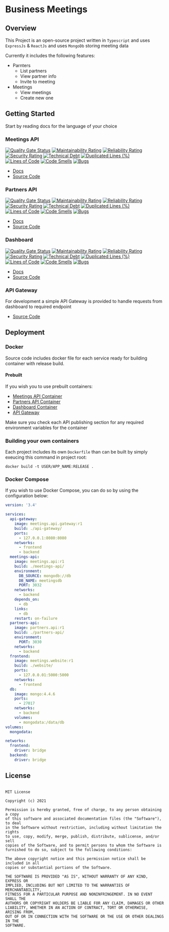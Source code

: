 # Business Meetings

## Overview

This Project is an open-source project written in `Typescript` and uses `ExpressJs` & `ReactJs` and uses `MongoDb` storing meeting data

Currently it includes the following features:

- Parnters
  - List partners
  - View partner info
  - Invite to meeting
- Meetings
  - View meetings
  - Create new one

## Getting Started

Start by reading docs for the language of your choice

### Meetings API

[![Quality Gate Status](https://sonarcloud.io/api/project_badges/measure?project=SudoDevOSS_business-meeting-meetings-api&metric=alert_status)](https://sonarcloud.io/dashboard?id=SudoDevOSS_business-meeting-meetings-api) [![Maintainability Rating](https://sonarcloud.io/api/project_badges/measure?project=SudoDevOSS_business-meeting-meetings-api&metric=sqale_rating)](https://sonarcloud.io/dashboard?id=SudoDevOSS_business-meeting-meetings-api) [![Reliability Rating](https://sonarcloud.io/api/project_badges/measure?project=SudoDevOSS_business-meeting-meetings-api&metric=reliability_rating)](https://sonarcloud.io/dashboard?id=SudoDevOSS_business-meeting-meetings-api) [![Security Rating](https://sonarcloud.io/api/project_badges/measure?project=SudoDevOSS_business-meeting-meetings-api&metric=security_rating)](https://sonarcloud.io/dashboard?id=SudoDevOSS_business-meeting-meetings-api) [![Technical Debt](https://sonarcloud.io/api/project_badges/measure?project=SudoDevOSS_business-meeting-meetings-api&metric=sqale_index)](https://sonarcloud.io/dashboard?id=SudoDevOSS_business-meeting-meetings-api) [![Duplicated Lines (%)](https://sonarcloud.io/api/project_badges/measure?project=SudoDevOSS_business-meeting-meetings-api&metric=duplicated_lines_density)](https://sonarcloud.io/dashboard?id=SudoDevOSS_business-meeting-meetings-api) [![Lines of Code](https://sonarcloud.io/api/project_badges/measure?project=SudoDevOSS_business-meeting-meetings-api&metric=ncloc)](https://sonarcloud.io/dashboard?id=SudoDevOSS_business-meeting-meetings-api) [![Code Smells](https://sonarcloud.io/api/project_badges/measure?project=SudoDevOSS_business-meeting-meetings-api&metric=code_smells)](https://sonarcloud.io/dashboard?id=SudoDevOSS_business-meeting-meetings-api) [![Bugs](https://sonarcloud.io/api/project_badges/measure?project=SudoDevOSS_business-meeting-meetings-api&metric=bugs)](https://sonarcloud.io/dashboard?id=SudoDevOSS_business-meeting-meetings-api)

- [Docs](/meetings/dependencies/?id=overview)
- [Source Code](https://github.com/omar-bizreh/business-meeting-meetings-api)

### Partners API

[![Quality Gate Status](https://sonarcloud.io/api/project_badges/measure?project=SudoDevOSS_business-meeting-partners-api&metric=alert_status)](https://sonarcloud.io/dashboard?id=SudoDevOSS_business-meeting-partners-api) [![Maintainability Rating](https://sonarcloud.io/api/project_badges/measure?project=SudoDevOSS_business-meeting-partners-api&metric=sqale_rating)](https://sonarcloud.io/dashboard?id=SudoDevOSS_business-meeting-partners-api) [![Reliability Rating](https://sonarcloud.io/api/project_badges/measure?project=SudoDevOSS_business-meeting-partners-api&metric=reliability_rating)](https://sonarcloud.io/dashboard?id=SudoDevOSS_business-meeting-partners-api) [![Security Rating](https://sonarcloud.io/api/project_badges/measure?project=SudoDevOSS_business-meeting-partners-api&metric=security_rating)](https://sonarcloud.io/dashboard?id=SudoDevOSS_business-meeting-partners-api) [![Technical Debt](https://sonarcloud.io/api/project_badges/measure?project=SudoDevOSS_business-meeting-partners-api&metric=sqale_index)](https://sonarcloud.io/dashboard?id=SudoDevOSS_business-meeting-partners-api) [![Duplicated Lines (%)](https://sonarcloud.io/api/project_badges/measure?project=SudoDevOSS_business-meeting-partners-api&metric=duplicated_lines_density)](https://sonarcloud.io/dashboard?id=SudoDevOSS_business-meeting-partners-api) [![Lines of Code](https://sonarcloud.io/api/project_badges/measure?project=SudoDevOSS_business-meeting-partners-api&metric=ncloc)](https://sonarcloud.io/dashboard?id=SudoDevOSS_business-meeting-partners-api) [![Code Smells](https://sonarcloud.io/api/project_badges/measure?project=SudoDevOSS_business-meeting-partners-api&metric=code_smells)](https://sonarcloud.io/dashboard?id=SudoDevOSS_business-meeting-partners-api) [![Bugs](https://sonarcloud.io/api/project_badges/measure?project=SudoDevOSS_business-meeting-partners-api&metric=bugs)](https://sonarcloud.io/dashboard?id=SudoDevOSS_business-meeting-partners-api)

- [Docs](/partners/dependencies/?id=overview)
- [Source Code](https://github.com/omar-bizreh/business-meeting-partners-api)

### Dashboard

[![Quality Gate Status](https://sonarcloud.io/api/project_badges/measure?project=SudoDevOSS_business-meeting-frontend&metric=alert_status)](https://sonarcloud.io/dashboard?id=SudoDevOSS_business-meeting-frontend) [![Maintainability Rating](https://sonarcloud.io/api/project_badges/measure?project=SudoDevOSS_business-meeting-frontend&metric=sqale_rating)](https://sonarcloud.io/dashboard?id=SudoDevOSS_business-meeting-frontend) [![Reliability Rating](https://sonarcloud.io/api/project_badges/measure?project=SudoDevOSS_business-meeting-frontend&metric=reliability_rating)](https://sonarcloud.io/dashboard?id=SudoDevOSS_business-meeting-frontend) [![Security Rating](https://sonarcloud.io/api/project_badges/measure?project=SudoDevOSS_business-meeting-frontend&metric=security_rating)](https://sonarcloud.io/dashboard?id=SudoDevOSS_business-meeting-frontend) [![Technical Debt](https://sonarcloud.io/api/project_badges/measure?project=SudoDevOSS_business-meeting-frontend&metric=sqale_index)](https://sonarcloud.io/dashboard?id=SudoDevOSS_business-meeting-frontend) [![Duplicated Lines (%)](https://sonarcloud.io/api/project_badges/measure?project=SudoDevOSS_business-meeting-frontend&metric=duplicated_lines_density)](https://sonarcloud.io/dashboard?id=SudoDevOSS_business-meeting-frontend) [![Lines of Code](https://sonarcloud.io/api/project_badges/measure?project=SudoDevOSS_business-meeting-frontend&metric=ncloc)](https://sonarcloud.io/dashboard?id=SudoDevOSS_business-meeting-frontend) [![Code Smells](https://sonarcloud.io/api/project_badges/measure?project=SudoDevOSS_business-meeting-frontend&metric=code_smells)](https://sonarcloud.io/dashboard?id=SudoDevOSS_business-meeting-frontend) [![Bugs](https://sonarcloud.io/api/project_badges/measure?project=SudoDevOSS_business-meeting-frontend&metric=bugs)](https://sonarcloud.io/dashboard?id=SudoDevOSS_business-meeting-frontend)

- [Docs](/dashboard/dependencies/?id=overview)
- [Source Code](https://github.com/omar-bizreh/business-meeting-frontend)

### API Gateway

For development a simple API Gateway is provided to handle requests from dashboard to required endpoint

- [Source Code](https://github.com/omar-bizreh/business-meeting-api-gateway)

## Deployment

### Docker

Source code includes docker file for each service ready for building container with release build.

#### Prebuilt

If you wish you to use prebuilt containers:

- [Meetings API Container](https://hub.docker.com/r/sudodevosss/meetings-api)
- [Partners API Container](https://hub.docker.com/r/sudodevosss/partners-api)
- [Dashboard Container](https://hub.docker.com/r/sudodevosss/meetings-dashboard)
- [API Gateway](https://hub.docker.com/r/sudodevosss/meetings-api-gateway)

Make sure you check each API publishing section for any required environment variables for the container

### Building your own containers

Each project includes its own `Dockerfile` than can be built by simply exeucing this command in project root:

`docker build -t USER/APP_NAME:RELEASE .`

### Docker Compose

If you wish to use Docker Compose, you can do so by using the configuration below:

```yml
version: '3.4'

services:
  api-gateway:
    image: meetings.api.gateway:r1
    build: ./api-gateway/
    ports:
      - 127.0.0.1:8080:8080
    networks:
      - frontend
      - backend
  meetings-api:
    image: meetings.api:r1
    build: ./meetings-api/
    environment:
      DB_SOURCE: mongodb://db
      DB_NAME: meetingsdb
      PORT: 3032
    networks:
      - backend
    depends_on:
      - db
    links:
      - db
    restart: on-failure
  partners-api:
    image: partners.api:r1
    build: ./partners-api/
    environment:
      PORT: 3030
    networks:
      - backend
  frontend:
    image: meetings.website:r1
    build: ./website/
    ports:
      - 127.0.0.01:5000:5000
    networks:
      - frontend
  db:
    image: mongo:4.4.6
    ports:
      - 27017
    networks:
      - backend
    volumes:
      - mongodata:/data/db
volumes:
  mongodata:

networks:
  frontend:
    driver: bridge
  backend:
    driver: bridge
```

## License

```text

MIT License

Copyright (c) 2021

Permission is hereby granted, free of charge, to any person obtaining a copy
of this software and associated documentation files (the "Software"), to deal
in the Software without restriction, including without limitation the rights
to use, copy, modify, merge, publish, distribute, sublicense, and/or sell
copies of the Software, and to permit persons to whom the Software is
furnished to do so, subject to the following conditions:

The above copyright notice and this permission notice shall be included in all
copies or substantial portions of the Software.

THE SOFTWARE IS PROVIDED "AS IS", WITHOUT WARRANTY OF ANY KIND, EXPRESS OR
IMPLIED, INCLUDING BUT NOT LIMITED TO THE WARRANTIES OF MERCHANTABILITY,
FITNESS FOR A PARTICULAR PURPOSE AND NONINFRINGEMENT. IN NO EVENT SHALL THE
AUTHORS OR COPYRIGHT HOLDERS BE LIABLE FOR ANY CLAIM, DAMAGES OR OTHER
LIABILITY, WHETHER IN AN ACTION OF CONTRACT, TORT OR OTHERWISE, ARISING FROM,
OUT OF OR IN CONNECTION WITH THE SOFTWARE OR THE USE OR OTHER DEALINGS IN THE
SOFTWARE.
```
